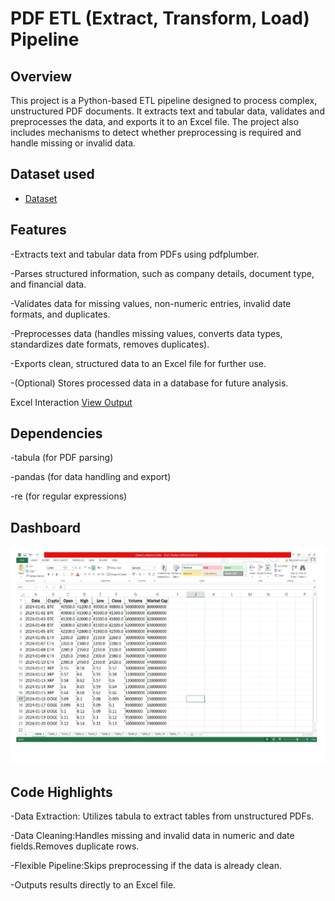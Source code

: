 # PDF ETL (Extract, Transform, Load) Pipeline
## Overview
This project is a Python-based ETL pipeline designed to process complex, unstructured PDF documents. It extracts text and tabular data, validates and preprocesses the data, and exports it to an Excel file. The project also includes mechanisms to detect whether preprocessing is required and handle missing or invalid data.

## Dataset used
- <a href="https://github.com/yashrasane/Complex_Pdf_ETL_2/blob/8c8dbb220d799c08a36890ad30fb7f75d25cb0a5/stock_market_dataset.pdf">Dataset</a>

## Features
-Extracts text and tabular data from PDFs using pdfplumber.

-Parses structured information, such as company details, document type, and financial data.

-Validates data for missing values, non-numeric entries, invalid date formats, and duplicates.

-Preprocesses data (handles missing values, converts data types, standardizes date formats, removes duplicates).

-Exports clean, structured data to an Excel file for further use.

-(Optional) Stores processed data in a database for future analysis.

Excel Interaction <a href="https://github.com/yashrasane/Complex_Pdf_ETL_2/blob/8c8dbb220d799c08a36890ad30fb7f75d25cb0a5/cleaned_extracted_tables.xlsx">View Output</a>

## Dependencies
-tabula (for PDF parsing)

-pandas (for data handling and export)

-re (for regular expressions)


## Dashboard

![Screenshot (495)](https://github.com/yashrasane/Complex_Pdf_ETL_2/blob/70e88df111f973c7fde6a9162b17772a841f6aa9/cleaned_extracted_tables.jpg)

## Code Highlights
-Data Extraction: Utilizes tabula to extract tables from unstructured PDFs.

-Data Cleaning:Handles missing and invalid data in numeric and date fields.Removes duplicate rows.

-Flexible Pipeline:Skips preprocessing if the data is already clean.

-Outputs results directly to an Excel file.
